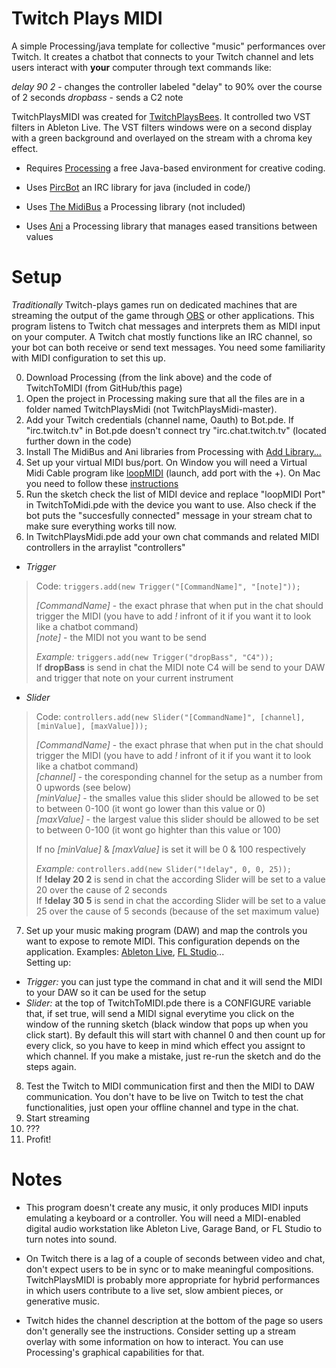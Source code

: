 # Twitch Plays MIDI

A simple Processing/java template for collective "music" performances over Twitch.
It creates a chatbot that connects to your Twitch channel and lets users interact with **your** computer through text commands like:

*delay 90 2* - changes the controller labeled "delay" to 90% over the course of 2 seconds
*dropbass* - sends a C2 note

TwitchPlaysMIDI was created for [TwitchPlaysBees](https://vimeo.com/439416461). It controlled two VST filters in Ableton Live. The VST filters windows were on a second display with a green background and overlayed on the stream with a chroma key effect. 

* Requires [Processing](https://processing.org/) a free Java-based environment for creative coding.

* Uses [PircBot](http://www.jibble.org/pircbot.php) an IRC library for java (included in code/)

* Uses [The MidiBus](http://www.smallbutdigital.com/projects/themidibus/) a Processing library (not included)

* Uses [Ani](http://www.looksgood.de/libraries/Ani/) a Processing library that manages eased transitions between values


# Setup

*Traditionally* Twitch-plays games run on dedicated machines that are streaming the output of the game through [OBS](https://obsproject.com/) or other applications. This program listens to Twitch chat messages and interprets them as MIDI input on your computer. A Twitch chat mostly functions like an IRC channel, so your bot can both receive or send text messages. You need some familiarity with MIDI configuration to set this up.

0. Download Processing (from the link above) and the code of TwitchToMIDI (from GitHub/this page)
1. Open the project in Processing making sure that all the files are in a folder named TwitchPlaysMidi (not TwitchPlaysMidi-master).
2. Add your Twitch credentials (channel name, Oauth) to Bot.pde. If "irc.twitch.tv" in Bot.pde doesn't connect try "irc.chat.twitch.tv" (located further down in the code)
3. Install The MidiBus and Ani libraries from Processing with [Add Library...](https://github.com/processing/processing/wiki/How-to-Install-a-Contributed-Library)
4. Set up your virtual MIDI bus/port. On Window you will need a Virtual Midi Cable program like [loopMIDI](https://www.tobias-erichsen.de/software/loopmidi.html) (launch, add port with the +). On Mac you need to follow these [instructions](https://help.ableton.com/hc/en-us/articles/209774225-How-to-setup-a-virtual-MIDI-bus)
5. Run the sketch check the list of MIDI device and replace "loopMIDI Port" in TwitchToMidi.pde with the device you want to use.
Also check if the bot puts the "succesfully connected" message in your stream chat to make sure everything works till now.
6. In TwitchPlaysMidi.pde add your own chat commands and related MIDI controllers in the arraylist "controllers"
* *Trigger*  
  
> Code: ```triggers.add(new Trigger("[CommandName]", "[note]"));``` 
>   
> *[CommandName]* - the exact phrase that when put in the chat should trigger the MIDI (you have to add *!* infront of it if you want it to look like a chatbot command)  
> *[note]* - the MIDI not you want to be send
> 
> *Example:* ```triggers.add(new Trigger("dropBass", "C4"));```  
> If **dropBass** is send in chat the MIDI note C4 will be send to your DAW and trigger that note on your current instrument
> 
* *Slider*  
  
> Code: ```controllers.add(new Slider("[CommandName]", [channel], [minValue], [maxValue]));```  
>   
> *[CommandName]* - the exact phrase that when put in the chat should trigger the MIDI (you have to add *!* infront of it if you want it to look like a chatbot command)  
> *[channel]* - the coresponding channel for the setup as a number from 0 upwords (see below)  
> *[minValue]* - the smalles value this slider should be allowed to be set to between 0-100 (it wont go lower than this value or 0)  
> *[maxValue]* - the largest value this slider should be allowed to be set to between 0-100 (it wont go highter than this value or 100)  
>   
> If no *[minValue]* & *[maxValue]* is set it will be 0 & 100 respectively  
>   
> *Example:* ```controllers.add(new Slider("!delay", 0, 0, 25));```  
> If **!delay 20 2** is send in chat the according Slider will be set to a value 20 over the cause of 2 seconds  
> If **!delay 30 5** is send in chat the according Slider will be set to a value 25 over the cause of 5 seconds (because of the set maximum value)

7. Set up your music making program (DAW) and map the controls you want to expose to remote MIDI. This configuration depends on the application. Examples: [Ableton Live](https://help.ableton.com/hc/en-us/articles/360000038859-Making-custom-MIDI-Mappings), [FL Studio](https://www.youtube.com/watch?v=MtcZ2_6IG4c)...  
Setting up:  
* *Trigger:*  you can just type the command in chat and it will send the MIDI to your DAW so it can be used for the setup
* *Slider:*  at the top of TwitchToMIDI.pde there is a CONFIGURE variable that, if set true, will send a MIDI signal everytime you click on the window of the running sketch (black window that pops up when you click start). By default this will start with channel 0 and then count up for every click, so you have to keep in mind which effect you assignt to which channel. If you make a mistake, just re-run the sketch and do the steps again.
8. Test the Twitch to MIDI communication first and then the MIDI to DAW communication. You don't have to be live on Twitch to test the chat functionalities, just open your offline channel and type in the chat.
9. Start streaming 
10. ???
11. Profit!


# Notes

* This program doesn't create any music, it only produces MIDI inputs emulating a keyboard or a controller. You will need a MIDI-enabled digital audio workstation like Ableton Live, Garage Band, or FL Studio to turn notes into sound. 

* On Twitch there is a lag of a couple of seconds between video and chat, don't expect users to be in sync or to make meaningful compositions. TwitchPlaysMIDI is probably more appropriate for hybrid performances in which users contribute to a live set, slow ambient pieces, or generative music.

* Twitch hides the channel description at the bottom of the page so users don't generally see the instructions. Consider setting up a stream overlay with some information on how to interact. You can use Processing's graphical capabilities for that.
